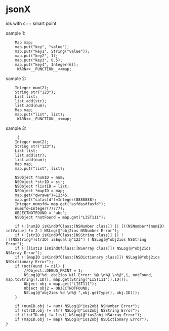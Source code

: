 jsonX
=====
ios with c++ smart point

sample 1:

        Map map; 
        map.put("key", "value");
        map.put("key1", String("value"));
        map.put("key2", 1);
        map.put("key3", 0.5);
        map.put("key4", Integer(6));
         WARN<<__FUNCTION__<<map;
        
        
sample 2:

        Integer num(2);
        String str("123");
        List list;
        list.add(str);
        list.add(num);
        Map map;
        map.put("list", list);
         WARN<<__FUNCTION__<<map;
        
       
        
sample 3: 

         {
        Integer num(2);
        String str("123");
        List list;
        list.add(str);
        list.add(num);
        Map map;
        map.put("list", list);
	
        NSObject *numID = num;
        NSObject *strID = str;
        NSObject *listID = list;
        NSObject *mapID = map;
		map.get("qwrawe")=12345;
		map.get("safasfd")=Integer(8888888);
		Integer numsfd= map.get("asfdasdfasfd");
		numsfd=Integer(77777);
		OBJECTNOTFOUND = "abc";
        NSObject *notFound = map.get("LIST111");
		
        if (![numID isKindOfClass:[NSNumber class]] || [((NSNumber*)numID) intValue] != 2 ) NSLog(@"obj2ios NSNumber Error");
        if (![strID isKindOfClass:[NSString class]] || ![((NSString*)strID) isEqual:@"123"] ) NSLog(@"obj2ios NSString Error");
        if (![listID isKindOfClass:[NSArray class]]) NSLog(@"obj2ios NSArray Error");
        if (![mapID isKindOfClass:[NSDictionary class]]) NSLog(@"obj2ios NSDictionary Error");
        if (notFound != nil) {
			//Object::DEBUG_PRINT = 1;
			NSLog(@"%d  obj2ios Nil Error: %@ \n%@ \n%@",i, notFound, map.toString().ID(), map.get(String("LIST111")).ID());
			Object obj = map.get("LIST111");
			Object obj2 = OBJECTNOTFOUND;
			NSLog(@"obj2ios %d \n%@ ",obj.getType(), obj.ID());
		}
		
        if (numID.obj != num) NSLog(@"ios2obj NSNumber Error");
        if (strID.obj != str) NSLog(@"ios2obj NSString Error");
        if (listID.obj != list) NSLog(@"ios2obj NSArray Error");
        if (mapID.obj != map) NSLog(@"ios2obj NSDictionary Error");
    }
        
